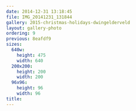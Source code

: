 ```yaml
---
date: 2014-12-31 13:18:45
file: IMG_20141231_131844
gallery: 2015-christmas-holidays-dwingelderveld
layout: gallery-photo
ordering: 9
previous: 8eafdf9
sizes:
  640w:
    height: 475
    width: 640
  200x200:
    height: 200
    width: 200
  96x96:
    height: 96
    width: 96
title: 
---
```

